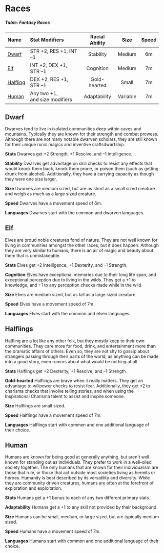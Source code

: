 # Races

##### Table: Fantasy Races
| Name | Stat Modifiers | Racial Ability | Size | Speed |
|:-|:-|:-:|:-:|:-:|
| [Dwarf](#dwarf) | STR +2, RES +1, INT –1 | Stability | Medium | 6m |
| [Elf](#elf) | INT +2, DEX +1, STR –1 | Cognition | Medium | 7m |
| [Halfling](#halfling) | DEX +2, RES +1, STR –1 | Gold-hearted | Small | 7m |
| [Human](#human) | Any two +1,<br/>and size modifiers | Adaptability | Variable | 7m |

## Dwarf

Dwarves tend to live in isolated communities deep within caves and mountains. Typically they are known for their strength and combat prowess. Although there are not many notable dwarven scholars, they are still known for their unique runic magics and inventive craftsdwarfship.

**Stats** Dwarves get +2 Strength, +1 Resolve, and –1 Intelligence.

**Stability** Dwarves get advantage on skill checks to resist any effects that would knock them back, knock them prone, or poison them (such as getting drunk from alcohol). Additionally, they have a carrying capacity as though they were one size larger.

**Size** Dwarves are medium sized, but are as short as a small sized creature and weigh as much as a large sized creature.

**Speed** Dwarves have a movement speed of 6m.

**Languages** Dwarves start with the common and dwarven languages.

## Elf

Elves are proud noble creatures fond of nature. They are not well known for living in communities amongst the other races, but it does happen. Although they are very similar to humans, there is an air of magic and beauty about them that is unmistakeable.

**Stats** Elves get +2 Intelligence, +1 Dexterity, and –1 Strength.

**Cognition** Elves have exceptional memories due to their long life span, and exceptional perception due to living in the wilds. They get a +1 to knowledge, and +1 to any perception checks made while in the wild.

**Size** Elves are medium sized, but as tall as a large sized creature.

**Speed** Elves have a movement speed of 7m.

**Languages** Elves start with the common and elven languages.

## Halflings

Halfling are a lot like any other folk, but they mostly keep to their own communities. They care more for food, drink, and entertainment more than the dramatic affairs of others. Even so, they are not shy to gossip about strangers passing through their parts of the world, as anything can be made into a good story, even rumors about what would be nothing at all.

**Stats** Halflings get +2 Dexterity, +1 Resolve, and –1 Strength.

**Gold-hearted** Halflings are brave when it really matters. They get an advantage to willpower checks to resist fear. Additionally, they get +2 to charisma checks that involve telling stories, and when using the Inspirational Charisma talent to assist and inspire someone.

**Size** Halflings are small sized.

**Speed** Halflings have a movement speed of 7m.

**Languages** Halflings start with common and one additional language of their choice.

## Human

Humans are known for being good at generally anything, but aren't well known for standing out as individuals. They prefer to work in a well-oiled society together. The only humans that are known for their individualism are those that rule, or those that act outside most societies living as hermits or heroes. Humanity is best described by its versatility and diversity. While they are community driven creatures, humans are often at the forefront of exploration and exploitation.

**Stats** Humans get a +1 bonus to each of any two different primary stats.

**Adaptability** Humans get a +1 to any skill not provided by their background.

**Size** Humans can be small, medium, or large sized, but are typically medium sized.

**Speed** Humans have a movement speed of 7m.

**Languages** Humans start with common and one additional language of their choice.
